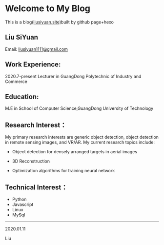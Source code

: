 # Welcome to My Blog

This is a blog[(liusiyuan.site)](https://liusiyuan.site/)built by github page+hexo 

## Liu SiYuan

Email: liusiyuan1111@gmail.com





## Work Experience:

2020.7-present         Lecturer in GuangDong Polytechnic of Industry and Commerce





## Education:

M.E in School of Computer Science,GuangDong University of Technology





## Research Interest：

My primary research interests are generic object detection, object detection in remote sensing images, and VR/AR. My current research topics include:

- Object detection for densely arranged targets in aerial images

- 3D Reconstruction

- Optimization algorithms for training neural network





## Technical Interest：

- Python
- Javascript
- Linux
- MySql

------

2020.01.11

Liu
